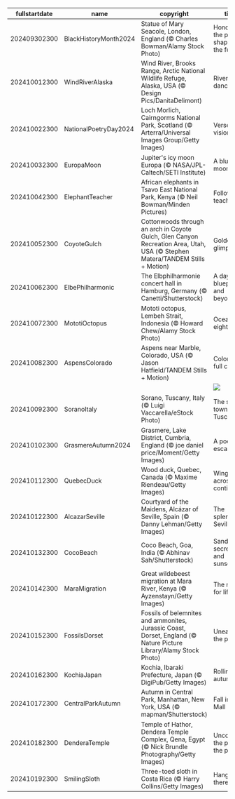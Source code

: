 |fullstartdate|name|copyright|title|image|
|--|--|--|--|--|
202409302300|BlackHistoryMonth2024|Statue of Mary Seacole, London, England (© Charles Bowman/Alamy Stock Photo)|Honouring the past, shaping the future|![](/en-GB/2024/10/202409302300BlackHistoryMonth2024.jpg)|
202410012300|WindRiverAlaska|Wind River, Brooks Range, Arctic National Wildlife Refuge, Alaska, USA (© Design Pics/DanitaDelimont)|River's wild dance|![](/en-GB/2024/10/202410012300WindRiverAlaska.jpg)|
202410022300|NationalPoetryDay2024|Loch Morlich, Cairngorms National Park, Scotland (© Arterra/Universal Images Group/Getty Images)|Verse and vision|![](/en-GB/2024/10/202410022300NationalPoetryDay2024.jpg)|
202410032300|EuropaMoon|Jupiter's icy moon Europa (© NASA/JPL-Caltech/SETI Institute)|A blue moon|![](/en-GB/2024/10/202410032300EuropaMoon.jpg)|
202410042300|ElephantTeacher|African elephants in Tsavo East National Park, Kenya (© Neil Bowman/Minden Pictures)|Follow the teacher!|![](/en-GB/2024/10/202410042300ElephantTeacher.jpg)|
202410052300|CoyoteGulch|Cottonwoods through an arch in Coyote Gulch, Glen Canyon Recreation Area, Utah, USA (© Stephen Matera/TANDEM Stills + Motion)|Golden glimpses|![](/en-GB/2024/10/202410052300CoyoteGulch.jpg)|
202410062300|ElbePhilharmonic|The Elbphilharmonie concert hall in Hamburg, Germany (© Canetti/Shutterstock)|A day for blueprints and beyond|![](/en-GB/2024/10/202410062300ElbePhilharmonic.jpg)|
202410072300|MototiOctopus|Mototi octopus, Lembeh Strait, Indonesia (© Howard Chew/Alamy Stock Photo)|Ocean's eight|![](/en-GB/2024/10/202410072300MototiOctopus.jpg)|
202410082300|AspensColorado|Aspens near Marble, Colorado, USA (© Jason Hatfield/TANDEM Stills + Motion)|Colorado in full colour|![](/en-GB/2024/10/202410082300AspensColorado.jpg)|
||||![](/en-GB/2024/10/.jpg)|
202410092300|SoranoItaly|Sorano, Tuscany, Italy (© Luigi Vaccarella/eStock Photo)|The stone town of Tuscany|![](/en-GB/2024/10/202410092300SoranoItaly.jpg)|
202410102300|GrasmereAutumn2024|Grasmere, Lake District, Cumbria, England (© joe daniel price/Moment/Getty Images)|A poetic escape|![](/en-GB/2024/10/202410102300GrasmereAutumn2024.jpg)|
202410112300|QuebecDuck|Wood duck, Quebec, Canada (© Maxime Riendeau/Getty Images)|Winging it across continents|![](/en-GB/2024/10/202410112300QuebecDuck.jpg)|
202410122300|AlcazarSeville|Courtyard of the Maidens, Alcázar of Seville, Spain (© Danny Lehman/Getty Images)|The splendor of Seville|![](/en-GB/2024/10/202410122300AlcazarSeville.jpg)|
202410132300|CocoBeach|Coco Beach, Goa, India (© Abhinav Sah/Shutterstock)|Sandy secrets and sunsets|![](/en-GB/2024/10/202410132300CocoBeach.jpg)|
202410142300|MaraMigration|Great wildebeest migration at Mara River, Kenya (© Ayzenstayn/Getty Images)|The race for life|![](/en-GB/2024/10/202410142300MaraMigration.jpg)|
202410152300|FossilsDorset|Fossils of belemnites and ammonites, Jurassic Coast, Dorset, England (© Nature Picture Library/Alamy Stock Photo)|Unearthing the past|![](/en-GB/2024/10/202410152300FossilsDorset.jpg)|
202410162300|KochiaJapan|Kochia, Ibaraki Prefecture, Japan (© DigiPub/Getty Images)|Rolling into autumn|![](/en-GB/2024/10/202410162300KochiaJapan.jpg)|
202410172300|CentralParkAutumn|Autumn in Central Park, Manhattan, New York, USA (© mapman/Shutterstock)|Fall in the Mall|![](/en-GB/2024/10/202410172300CentralParkAutumn.jpg)|
202410182300|DenderaTemple|Temple of Hathor, Dendera Temple Complex, Qena, Egypt (© Nick Brundle Photography/Getty Images)|Uncovering the past for the present|![](/en-GB/2024/10/202410182300DenderaTemple.jpg)|
202410192300|SmilingSloth|Three-toed sloth in Costa Rica (© Harry Collins/Getty Images)|Hanging in there|![](/en-GB/2024/10/202410192300SmilingSloth.jpg)|
